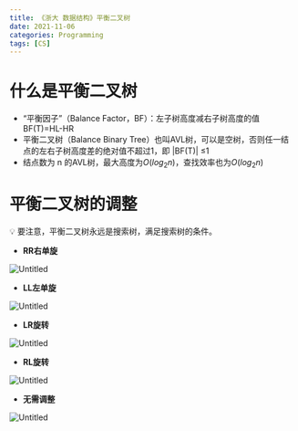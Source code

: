 ```yaml
---
title: 《浙大 数据结构》平衡二叉树
date: 2021-11-06
categories: Programming
tags: [CS]
---
```


# 什么是平衡二叉树

- “平衡因子”（Balance Factor，BF）：左子树高度减右子树高度的值BF(T)=HL-HR
- 平衡二叉树（Balance Binary Tree）也叫AVL树，可以是空树，否则任一结点的左右子树高度差的绝对值不超过1，即 |BF(T)| ≤1
- 结点数为 n 的AVL树，最大高度为$O(log_2n)$，查找效率也为$O(log_2n)$

# 平衡二叉树的调整

<aside>
💡 要注意，平衡二叉树永远是搜索树，满足搜索树的条件。

</aside>

- **RR右单旋**

![Untitled](https://leon-blog-assets.oss-cn-hangzhou.aliyuncs.com/images/cs-data-structure-5.jpg)

- **LL左单旋**

![Untitled](https://leon-blog-assets.oss-cn-hangzhou.aliyuncs.com/images/cs-data-structure-6.jpg)

- **LR旋转**

![Untitled](https://leon-blog-assets.oss-cn-hangzhou.aliyuncs.com/images/cs-data-structure-7.jpg)

- **RL旋转**

![Untitled](https://leon-blog-assets.oss-cn-hangzhou.aliyuncs.com/images/cs-data-structure-8.jpg)

- **无需调整**

![Untitled](https://leon-blog-assets.oss-cn-hangzhou.aliyuncs.com/images/cs-data-structure-9.jpg)